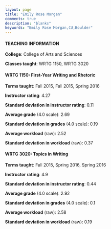 ```yaml
---
layout: page
title: "Emily Rose Morgan" 
comments: true
description: "blanks"
keywords: "Emily Rose Morgan,CU,Boulder"
---
```

<head>
<script src="https://ajax.googleapis.com/ajax/libs/jquery/2.1.3/jquery.min.js"></script>
<script src="https://dl.dropboxusercontent.com/s/pc42nxpaw1ea4o9/highcharts.js?dl=0"></script>
<!-- <script src="../assets/js/highcharts.js"></script> -->
<style type="text/css">@font-face {
	font-family: "Bebas Neue";
	src: url(https://www.filehosting.org/file/details/544349/BebasNeue Regular.otf) format("opentype");
	}
	h1.Bebas { 
		font-family: "Bebas Neue", Verdana, Tahoma;
	}
</style>
</head>
	   
#### TEACHING INFORMATION

**College**: College of Arts and Sciences

**Classes taught**: WRTG 1150, WRTG 3020

#### WRTG 1150: First-Year Writing and Rhetoric

**Terms taught**: Fall 2015, Fall 2015, Spring 2016

**Instructor rating**: 4.27

**Standard deviation in instructor rating**: 0.11

**Average grade** (4.0 scale): 2.69

**Standard deviation in grades** (4.0 scale): 0.19

**Average workload** (raw): 2.52

**Standard deviation in workload** (raw): 0.37

#### WRTG 3020: Topics in Writing

**Terms taught**: Fall 2015, Spring 2016, Spring 2016

**Instructor rating**: 4.9

**Standard deviation in instructor rating**: 0.44

**Average grade** (4.0 scale): 2.92

**Standard deviation in grades** (4.0 scale): 0.1

**Average workload** (raw): 2.58

**Standard deviation in workload** (raw): 0.19

